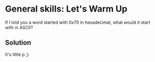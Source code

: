 # General skills: Let's Warm Up
If I told you a word started with 0x70 in hexadecimal, what would it start with in ASCII?

## Solution
It's little p ;)